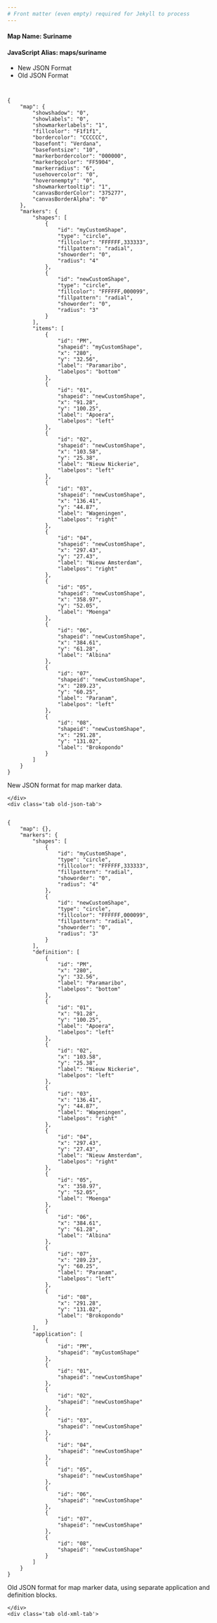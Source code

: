 ```yaml
---
# Front matter (even empty) required for Jekyll to process
---
```


#### Map Name: Suriname

#### JavaScript Alias: maps/suriname


<div class="code-wrapper">
<ul class='code-tabs'>
    <li class='active'>
        <a data-toggle='new-json'>New JSON Format</a>
    </li>
    <li>
        <a data-toggle='old-json'>Old JSON Format</a>
    </li>
</ul>
<div class='tab-content'>
    <pre class='plain-code'></pre>
    <div class='tab new-json-tab active'>
<pre><code class="language-javascript">
{
    "map": {
        "showshadow": "0",
        "showlabels": "0",
        "showmarkerlabels": "1",
        "fillcolor": "F1f1f1",
        "bordercolor": "CCCCCC",
        "basefont": "Verdana",
        "basefontsize": "10",
        "markerbordercolor": "000000",
        "markerbgcolor": "FF5904",
        "markerradius": "6",
        "usehovercolor": "0",
        "hoveronempty": "0",
        "showmarkertooltip": "1",
        "canvasBorderColor": "375277",
        "canvasBorderAlpha": "0"
    },
    "markers": {
        "shapes": [
            {
                "id": "myCustomShape",
                "type": "circle",
                "fillcolor": "FFFFFF,333333",
                "fillpattern": "radial",
                "showorder": "0",
                "radius": "4"
            },
            {
                "id": "newCustomShape",
                "type": "circle",
                "fillcolor": "FFFFFF,000099",
                "fillpattern": "radial",
                "showorder": "0",
                "radius": "3"
            }
        ],
        "items": [
            {
                "id": "PM",
                "shapeid": "myCustomShape",
                "x": "280",
                "y": "32.56",
                "label": "Paramaribo",
                "labelpos": "bottom"
            },
            {
                "id": "01",
                "shapeid": "newCustomShape",
                "x": "91.28",
                "y": "100.25",
                "label": "Apoera",
                "labelpos": "left"
            },
            {
                "id": "02",
                "shapeid": "newCustomShape",
                "x": "103.58",
                "y": "25.38",
                "label": "Nieuw Nickerie",
                "labelpos": "left"
            },
            {
                "id": "03",
                "shapeid": "newCustomShape",
                "x": "136.41",
                "y": "44.87",
                "label": "Wageningen",
                "labelpos": "right"
            },
            {
                "id": "04",
                "shapeid": "newCustomShape",
                "x": "297.43",
                "y": "27.43",
                "label": "Nieuw Amsterdam",
                "labelpos": "right"
            },
            {
                "id": "05",
                "shapeid": "newCustomShape",
                "x": "358.97",
                "y": "52.05",
                "label": "Moenga"
            },
            {
                "id": "06",
                "shapeid": "newCustomShape",
                "x": "384.61",
                "y": "61.28",
                "label": "Albina"
            },
            {
                "id": "07",
                "shapeid": "newCustomShape",
                "x": "289.23",
                "y": "60.25",
                "label": "Paranam",
                "labelpos": "left"
            },
            {
                "id": "08",
                "shapeid": "newCustomShape",
                "x": "291.28",
                "y": "131.02",
                "label": "Brokopondo"
            }
        ]
    }
}
</code></pre>


<p class='text-success'>New JSON format for map marker data.</p>

    </div>
    <div class='tab old-json-tab'>
<pre><code class="language-javascript">
{
    "map": {},
    "markers": {
        "shapes": [
            {
                "id": "myCustomShape",
                "type": "circle",
                "fillcolor": "FFFFFF,333333",
                "fillpattern": "radial",
                "showorder": "0",
                "radius": "4"
            },
            {
                "id": "newCustomShape",
                "type": "circle",
                "fillcolor": "FFFFFF,000099",
                "fillpattern": "radial",
                "showorder": "0",
                "radius": "3"
            }
        ],
        "definition": [
            {
                "id": "PM",
                "x": "280",
                "y": "32.56",
                "label": "Paramaribo",
                "labelpos": "bottom"
            },
            {
                "id": "01",
                "x": "91.28",
                "y": "100.25",
                "label": "Apoera",
                "labelpos": "left"
            },
            {
                "id": "02",
                "x": "103.58",
                "y": "25.38",
                "label": "Nieuw Nickerie",
                "labelpos": "left"
            },
            {
                "id": "03",
                "x": "136.41",
                "y": "44.87",
                "label": "Wageningen",
                "labelpos": "right"
            },
            {
                "id": "04",
                "x": "297.43",
                "y": "27.43",
                "label": "Nieuw Amsterdam",
                "labelpos": "right"
            },
            {
                "id": "05",
                "x": "358.97",
                "y": "52.05",
                "label": "Moenga"
            },
            {
                "id": "06",
                "x": "384.61",
                "y": "61.28",
                "label": "Albina"
            },
            {
                "id": "07",
                "x": "289.23",
                "y": "60.25",
                "label": "Paranam",
                "labelpos": "left"
            },
            {
                "id": "08",
                "x": "291.28",
                "y": "131.02",
                "label": "Brokopondo"
            }
        ],
        "application": [
            {
                "id": "PM",
                "shapeid": "myCustomShape"
            },
            {
                "id": "01",
                "shapeid": "newCustomShape"
            },
            {
                "id": "02",
                "shapeid": "newCustomShape"
            },
            {
                "id": "03",
                "shapeid": "newCustomShape"
            },
            {
                "id": "04",
                "shapeid": "newCustomShape"
            },
            {
                "id": "05",
                "shapeid": "newCustomShape"
            },
            {
                "id": "06",
                "shapeid": "newCustomShape"
            },
            {
                "id": "07",
                "shapeid": "newCustomShape"
            },
            {
                "id": "08",
                "shapeid": "newCustomShape"
            }
        ]
    }
}
</code></pre>


<p class='text-success'>Old JSON format for map marker data, using separate application and definition blocks.</p>

    </div>
    <div class='tab old-xml-tab'>
<pre><code class="language-html">
<map>
	<markers>
	   <shapes>
	       <shape id='myCustomShape' type='circle' fillColor='FFFFFF,333333' fillPattern='radial' showorder='0' radius='4'/>
		    <shape id='newCustomShape' type='circle' fillColor='FFFFFF,000099' fillPattern='radial' showorder='0' radius='3'/>
		</shapes>
		<definition>
			<marker id='PM' x='280' y='32.56' label='Paramaribo' labelPos='bottom'  />
			<marker id='01' x='91.28' y='100.25' label='Apoera' labelPos='left'  />
			<marker id='02' x='103.58' y='25.38' label='Nieuw Nickerie' labelPos='left'  />
			<marker id='03' x='136.41' y='44.87' label='Wageningen' labelPos='right'  />
			<marker id='04' x='297.43' y='27.43' label='Nieuw Amsterdam' labelPos='right'  />
			<marker id='05' x='358.97' y='52.05' label='Moenga'  />
			<marker id='06' x='384.61' y='61.28' label='Albina'  />
			<marker id='07' x='289.23' y='60.25' label='Paranam' labelPos='left'  />
			<marker id='08' x='291.28' y='131.02' label='Brokopondo'  />

		</definition>
		<application>
			<marker id='PM' shapeId='myCustomShape'  />
			<marker id='01' shapeId='newCustomShape'  />
			<marker id='02' shapeId='newCustomShape'  />
			<marker id='03' shapeId='newCustomShape'  />
			<marker id='04' shapeId='newCustomShape'  />
			<marker id='05' shapeId='newCustomShape'  />
			<marker id='06' shapeId='newCustomShape'  />
			<marker id='07' shapeId='newCustomShape'  />
			<marker id='08' shapeId='newCustomShape'  />

		</application>
	</markers>
</map>
</code></pre>

<p class='text-success'>Old XML format for map marker data, using separate application and definition blocks.</p>

</div>
</div>
</div>
